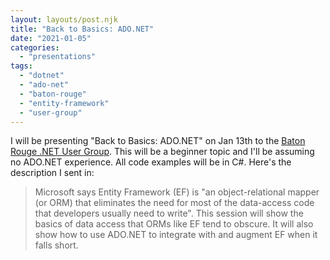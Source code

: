```yaml
---
layout: layouts/post.njk
title: "Back to Basics: ADO.NET"
date: "2021-01-05"
categories: 
  - "presentations"
tags: 
  - "dotnet"
  - "ado-net"
  - "baton-rouge"
  - "entity-framework"
  - "user-group"
---
```


I will be presenting "Back to Basics: ADO.NET" on Jan 13th to the [Baton Rouge .NET User Group](https://www.brdnug.org/). This will be a beginner topic and I'll be assuming no ADO.NET experience. All code examples will be in C#. Here's the description I sent in:

> Microsoft says Entity Framework (EF) is "an object-relational mapper (or ORM) that eliminates the need for most of the data-access code that developers usually need to write". This session will show the basics of data access that ORMs like EF tend to obscure. It will also show how to use ADO.NET to integrate with and augment EF when it falls short.
